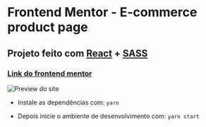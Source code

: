 # Frontend Mentor - E-commerce product page

## Projeto feito com [React](https://create-react-app.dev/) + [SASS](https://sass-lang.com/)
### [Link do frontend mentor](https://www.frontendmentor.io/challenges/ecommerce-product-page-UPsZ9MJp6/hub/ecommerce-product-page-Mx24DuoBw)

![Preview do site](https://imgur.com/a/SmC2B4A)

- Instale as dependências com:
``` yarn ```

- Depois inicie o ambiente de desenvolvimento com:
``` yarn start ```
